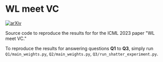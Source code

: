 # WL meet VC

[![arXiv](https://img.shields.io/badge/arXiv-2302.04181-b31b1b.svg)](https://arxiv.org/abs/2301.11039)

Source code to reproduce the results for for the ICML 2023 paper "WL meet VC."

To reproduce the results for answering questions **Q1** to **Q3**, simply run `Q1/main_weights.py`, `Q2/main_weights.py`, `Q3/run_shatter_experiment.py`.
